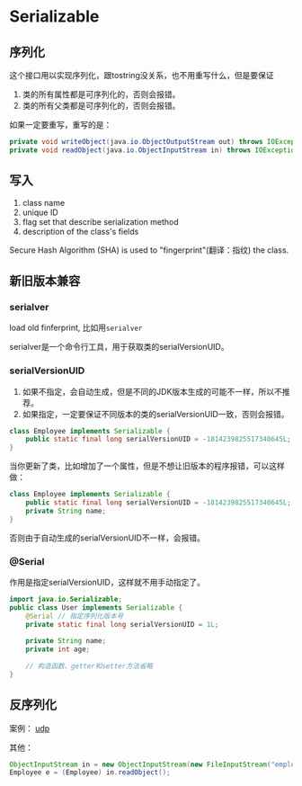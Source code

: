# Serializable

## 序列化
这个接口用以实现序列化，跟tostring没关系，也不用重写什么，但是要保证
1. 类的所有属性都是可序列化的，否则会报错。
2. 类的所有父类都是可序列化的，否则会报错。

如果一定要重写，重写的是：

```java
private void writeObject(java.io.ObjectOutputStream out) throws IOException
private void readObject(java.io.ObjectInputStream in) throws IOException, ClassNotFoundException
```

## 写入

1. class name
2. unique ID
3. flag set that describe serialization method
4. description of the class's fields

Secure Hash Algorithm (SHA) is used to "fingerprint"(翻译：指纹) the class.

## 新旧版本兼容

### serialver
load old finferprint, 比如用`serialver`

serialver是一个命令行工具，用于获取类的serialVersionUID。

### serialVersionUID

1. 如果不指定，会自动生成，但是不同的JDK版本生成的可能不一样，所以不推荐。
2. 如果指定，一定要保证不同版本的类的serialVersionUID一致，否则会报错。

```java
class Employee implements Serializable {
    public static final long serialVersionUID = -1814239825517340645L;
}
```

当你更新了类，比如增加了一个属性，但是不想让旧版本的程序报错，可以这样做：

```java
class Employee implements Serializable {
	public static final long serialVersionUID = -1814239825517340645L;
	private String name;
}
```

否则由于自动生成的serialVersionUID不一样，会报错。

### @Serial


作用是指定serialVersionUID，这样就不用手动指定了。

```java
import java.io.Serializable;
public class User implements Serializable {
    @Serial // 指定序列化版本号
    private static final long serialVersionUID = 1L;
    
    private String name;
    private int age;
    
    // 构造函数、getter和setter方法省略
}
```

## 反序列化
案例：
[udp](udp.md)

其他：
```java
ObjectInputStream in = new ObjectInputStream(new FileInputStream("employee.ser"));
Employee e = (Employee) in.readObject();
```
